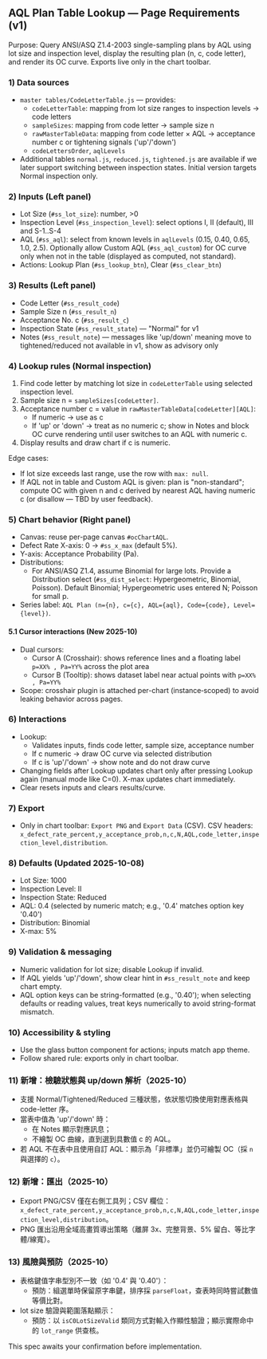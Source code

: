 ## AQL Plan Table Lookup — Page Requirements (v1)

Purpose: Query ANSI/ASQ Z1.4-2003 single-sampling plans by AQL using lot size and inspection level, display the resulting plan (n, c, code letter), and render its OC curve. Exports live only in the chart toolbar.

### 1) Data sources
- `master tables/CodeLetterTable.js` — provides:
  - `codeLetterTable`: mapping from lot size ranges to inspection levels → code letters
  - `sampleSizes`: mapping from code letter → sample size n
  - `rawMasterTableData`: mapping from code letter × AQL → acceptance number c or tightening signals ('up'/'down')
  - `codeLettersOrder`, `aqlLevels`
- Additional tables `normal.js`, `reduced.js`, `tightened.js` are available if we later support switching between inspection states. Initial version targets Normal inspection only.

### 2) Inputs (Left panel)
- Lot Size (`#ss_lot_size`): number, >0
- Inspection Level (`#ss_inspection_level`): select options I, II (default), III and S-1..S-4
- AQL (`#ss_aql`): select from known levels in `aqlLevels` (0.15, 0.40, 0.65, 1.0, 2.5). Optionally allow Custom AQL (`#ss_aql_custom`) for OC curve only when not in the table (displayed as computed, not standard).
- Actions: Lookup Plan (`#ss_lookup_btn`), Clear (`#ss_clear_btn`)

### 3) Results (Left panel)
- Code Letter (`#ss_result_code`)
- Sample Size n (`#ss_result_n`)
- Acceptance No. c (`#ss_result_c`)
- Inspection State (`#ss_result_state`) — "Normal" for v1
- Notes (`#ss_result_note`) — messages like 'up/down' meaning move to tightened/reduced not available in v1, show as advisory only

### 4) Lookup rules (Normal inspection)
1. Find code letter by matching lot size in `codeLetterTable` using selected inspection level.
2. Sample size n = `sampleSizes[codeLetter]`.
3. Acceptance number c = value in `rawMasterTableData[codeLetter][AQL]`:
   - If numeric → use as c
   - If 'up' or 'down' → treat as no numeric c; show in Notes and block OC curve rendering until user switches to an AQL with numeric c.
4. Display results and draw chart if c is numeric.

Edge cases:
- If lot size exceeds last range, use the row with `max: null`.
- If AQL not in table and Custom AQL is given: plan is "non-standard"; compute OC with given n and c derived by nearest AQL having numeric c (or disallow — TBD by user feedback).

### 5) Chart behavior (Right panel)
- Canvas: reuse per-page canvas `#ocChartAQL`.
- Defect Rate X-axis: 0 → `#ss_x_max` (default 5%).
- Y-axis: Acceptance Probability (Pa).
- Distributions:
  - For ANSI/ASQ Z1.4, assume Binomial for large lots. Provide a Distribution select (`#ss_dist_select`: Hypergeometric, Binomial, Poisson). Default Binomial; Hypergeometric uses entered N; Poisson for small p.
- Series label: `AQL Plan (n={n}, c={c}, AQL={aql}, Code={code}, Level={level})`.

#### 5.1 Cursor interactions (New 2025-10)
- Dual cursors:
  - Cursor A (Crosshair): shows reference lines and a floating label `p=XX% , Pa=YY%` across the plot area
  - Cursor B (Tooltip): shows dataset label near actual points with `p=XX% , Pa=YY%`
- Scope: crosshair plugin is attached per-chart (instance‑scoped) to avoid leaking behavior across pages.

### 6) Interactions
- Lookup:
  - Validates inputs, finds code letter, sample size, acceptance number
  - If c numeric → draw OC curve via selected distribution
  - If c is 'up'/'down' → show note and do not draw curve
- Changing fields after Lookup updates chart only after pressing Lookup again (manual mode like C=0). X-max updates chart immediately.
- Clear resets inputs and clears results/curve.

### 7) Export
- Only in chart toolbar: `Export PNG` and `Export Data` (CSV). CSV headers: `x_defect_rate_percent,y_acceptance_prob,n,c,N,AQL,code_letter,inspection_level,distribution`.

### 8) Defaults (Updated 2025-10-08)
- Lot Size: 1000
- Inspection Level: II
- Inspection State: Reduced
- AQL: 0.4 (selected by numeric match; e.g., '0.4' matches option key '0.40')
- Distribution: Binomial
- X-max: 5%

### 9) Validation & messaging
- Numeric validation for lot size; disable Lookup if invalid.
- If AQL yields 'up'/'down', show clear hint in `#ss_result_note` and keep chart empty.
 - AQL option keys can be string-formatted (e.g., '0.40'); when selecting defaults or reading values, treat keys numerically to avoid string-format mismatch.

### 10) Accessibility & styling
- Use the glass button component for actions; inputs match app theme.
- Follow shared rule: exports only in chart toolbar.

### 11) 新增：檢驗狀態與 up/down 解析（2025-10）
- 支援 Normal/Tightened/Reduced 三種狀態，依狀態切換使用對應表格與 code-letter 序。
- 當表中值為 'up'/'down' 時：
  - 在 Notes 顯示對應訊息；
  - 不繪製 OC 曲線，直到選到具數值 c 的 AQL。
- 若 AQL 不在表中且使用自訂 AQL：顯示為「非標準」並仍可繪製 OC（採 `n` 與選擇的 `c`）。

### 12) 新增：匯出（2025-10）
- Export PNG/CSV 僅在右側工具列；CSV 欄位：`x_defect_rate_percent,y_acceptance_prob,n,c,N,AQL,code_letter,inspection_level,distribution`。
- PNG 匯出沿用全域高畫質導出策略（離屏 3x、完整背景、5% 留白、等比字體/線寬）。

### 13) 風險與預防（2025-10）
- 表格鍵值字串型別不一致（如 '0.4' 與 '0.40'）：
  - 預防：組選單時保留原字串鍵，排序採 `parseFloat`，查表時同時嘗試數值等價比對。
- lot size 驗證與範圍落點顯示：
  - 預防：以 `isC0LotSizeValid` 類同方式對輸入作顯性驗證；顯示實際命中的 `lot_range` 供查核。

This spec awaits your confirmation before implementation.



